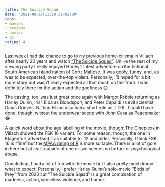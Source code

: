 ```yaml
---
title: The Suicide Squad
date: "2021-08-17T11:28:31+02:00"
tags:
- movies
- reviews
- comics
- dc
rating: 4
---
```


Last week I had the chance to go to [my previous home-cinema](https://www.cineplexx.at/mobile/center/cineplexx-villach/) in Villach after nearly 20 years and watch [“The Suicide Squad”](https://en.wikipedia.org/wiki/The_Suicide_Squad_(film)). Unlike the rest of my viewing party I really enjoyed Harley’s latest adventure on the fictional South American island nation of Corte Maltese. It was goofy, funny, and, as was to be expected, over-the-top violent. Personally, I’d hoped for a bit more story but wasn’t really expected all that much on this front. I was definitely there for the action and the goofiness 😉

The casting, too, was just great once again with Margot Robbie returning as Harley Quinn, Irish Elba as Bloodsport, and Peter Capaldi as evil scientist Gaius Grieves. Nathan Fillion also had a short role as T.D.K.. I could have done, though, without the underwear scene with John Cena as Peacemaker 😂

A quick word about the age labelling of the movie, though: The Cineplexx in Villach showed the FSK 16 variant. For some reason, though, the one in Klagenfurt advertised it as suitable for 12 and older. Personally, I think FSK 16 is “fine” but the [MPAA rating of R](https://en.wikipedia.org/wiki/Motion_Picture_Association_film_rating_system) is more suitable. There is a lot of gore in here but at least outside of one or two scenes no torture or psychological abuse.

Concluding, I had a lot of fun with the movie but I also pretty much knew what to expect. Personally, I prefer Harley Quinn’s solo-movie “Birds of Prey” from 2020 but “The Suicide Squad” is a great combination of madness, action, senseless violence, and humor.
